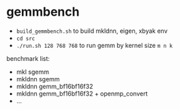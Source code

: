 
# gemmbench

- `build_gemmbench.sh` to build mkldnn, eigen, xbyak env
- `cd src`
- `./run.sh 128 768 768` to run gemm by kernel size `m n k`


benchmark list:

- mkl sgemm
- mkldnn sgemm
- mkldnn gemm_bf16bf16f32
- mkldnn gemm_bf16bf16f32 + openmp_convert
- ...
